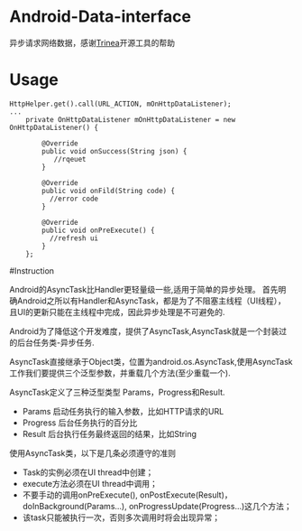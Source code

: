# Android-Data-interface
异步请求网络数据，感谢[Trinea](https://github.com/Trinea/android-common)开源工具的帮助
# Usage
```
HttpHelper.get().call(URL_ACTION, mOnHttpDataListener);
...
    private OnHttpDataListener mOnHttpDataListener = new OnHttpDataListener() {

        @Override
        public void onSuccess(String json) {
           //rqeuet
        }

        @Override
        public void onFild(String code) {
          //error code    
        }
        
        @Override
        public void onPreExecute() {
          //refresh ui    
        }
    };

```

#Instruction

Android的AsyncTask比Handler更轻量级一些,适用于简单的异步处理。
首先明确Android之所以有Handler和AsyncTask，都是为了不阻塞主线程（UI线程），且UI的更新只能在主线程中完成，因此异步处理是不可避免的.
 
Android为了降低这个开发难度，提供了AsyncTask,AsyncTask就是一个封装过的后台任务类-异步任务.

AsyncTask直接继承于Object类，位置为android.os.AsyncTask,使用AsyncTask工作我们要提供三个泛型参数，并重载几个方法(至少重载一个).

AsyncTask定义了三种泛型类型 Params，Progress和Result.
* Params 启动任务执行的输入参数，比如HTTP请求的URL
* Progress 后台任务执行的百分比
* Result 后台执行任务最终返回的结果，比如String

使用AsyncTask类，以下是几条必须遵守的准则
* Task的实例必须在UI thread中创建；
* execute方法必须在UI thread中调用；
* 不要手动的调用onPreExecute(), onPostExecute(Result)，doInBackground(Params...),             onProgressUpdate(Progress...)这几个方法；
* 该task只能被执行一次，否则多次调用时将会出现异常；
